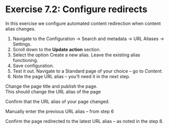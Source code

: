 # Exercise 7.2: Configure redirects

In this exercise we configure automated content redirection when content alias changes.

1. Navigate to the Configuration → Search and metadata → URL Aliases → Settings.
2. Scroll down to the **Update action** section.
3. Select the option Create a new alias. Leave the existing alias functioning.
4. Save configuration.
5. Test it out. Navigate to a Standard page of your choice – go to _Content_.
6. Note the page URL alias – you’ll need it in the next step.

Change the page title and publish the page.  
This should change the URL alias of the page

Confirm that the URL alias of your page changed.

Manually enter the previous URL alias – from step 6

Confirm the page redirected to the latest URL alias – as noted in the step 8.
